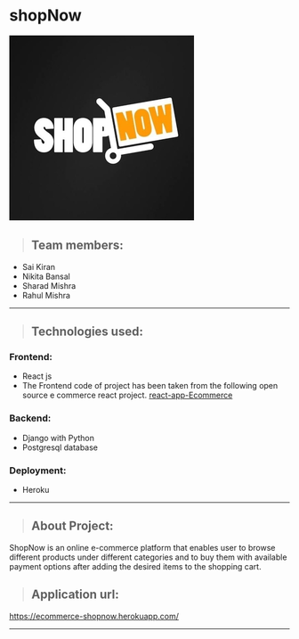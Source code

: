# shopNow
![logo](Project_overview/shopNowlogo.jpg)
>## Team members:
* Sai Kiran
* Nikita Bansal
* Sharad Mishra
* Rahul Mishra
---

>## Technologies used:
 ### Frontend:
  * React js
  * The Frontend code of project has been taken from the following open source e commerce react project.
[react-app-Ecommerce](https://github.com/achintyachaudhary/reactjsEcommerce)
 ### Backend:
  * Django with Python 
  * Postgresql database
 ### Deployment:
  * Heroku
  
---

>## About Project:
ShopNow is an online e-commerce platform that enables user to browse different products under different categories and to buy them with available payment options after adding the desired items to the shopping cart.

>## Application url: 
 https://ecommerce-shopnow.herokuapp.com/

---

